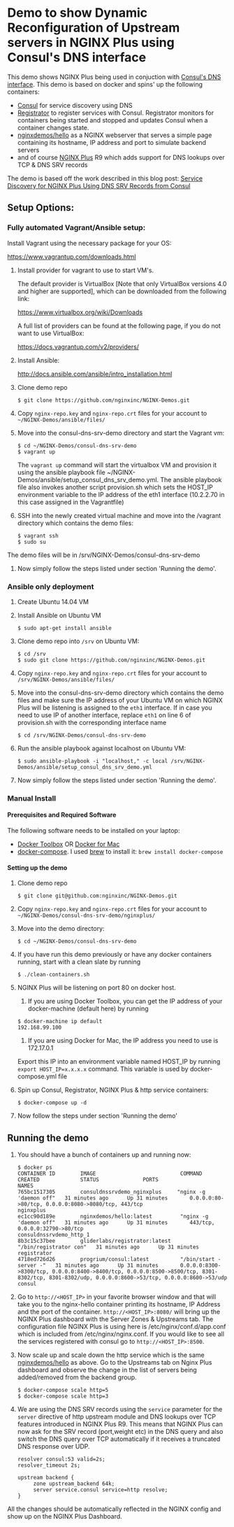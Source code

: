 # Demo to show Dynamic Reconfiguration of Upstream servers in NGINX Plus using Consul's DNS interface

This demo shows NGINX Plus being used in conjuction with [Consul's DNS interface](https://www.consul.io/docs/agent/dns.html). This demo is based on docker and spins'
up the following containers:

* [Consul](http://www.consul.io) for service discovery using DNS
* [Registrator](https://github.com/gliderlabs/registrator) to register services with Consul.  Registrator monitors for containers being started and stopped and updates Consul when a container changes state.
* [nginxdemos/hello](https://hub.docker.com/r/nginxdemos/hello/) as a NGINX webserver that serves a simple page containing its hostname, IP address and port to simulate backend servers
* and of course [NGINX Plus](http://www.nginx.com/products) R9 which adds support for DNS lookups over TCP & DNS SRV records

The demo is based off the work described in this blog post: [Service Discovery for NGINX Plus Using DNS SRV Records from Consul](https://www.nginx.com/blog/service-discovery-nginx-plus-srv-records-consul-dns/)

## Setup Options:

### Fully automated Vagrant/Ansible setup:

Install Vagrant using the necessary package for your OS:

https://www.vagrantup.com/downloads.html

1. Install provider for vagrant to use to start VM's.  

     The default provider is VirtualBox [Note that only VirtualBox versions 4.0 and higher are supported], which can be downloaded from the following link:

     https://www.virtualbox.org/wiki/Downloads

     A full list of providers can be found at the following page, if you do not want to use VirtualBox:

     https://docs.vagrantup.com/v2/providers/

1. Install Ansible:

     http://docs.ansible.com/ansible/intro_installation.html

1. Clone demo repo

     ```$ git clone https://github.com/nginxinc/NGINX-Demos.git```

1. Copy ```nginx-repo.key``` and ```nginx-repo.crt``` files for your account to ```~/NGINX-Demos/ansible/files/```

1. Move into the consul-dns-srv-demo directory and start the Vagrant vm:

     ```
     $ cd ~/NGINX-Demos/consul-dns-srv-demo
     $ vagrant up
     ```
     The ```vagrant up``` command will start the virtualbox VM and provision it using the ansible playbook file ~/NGINX-Demos/ansible/setup_consul_dns_srv_demo.yml. The ansible playbook file also invokes another script provision.sh which sets the HOST_IP environment variable to the IP address of the eth1 interface (10.2.2.70 in this case assigned in the Vagrantfile)

1. SSH into the newly created virtual machine and move into the /vagrant directory which contains the demo files:

     ```
     $ vagrant ssh
     $ sudo su
     ```
The demo files will be in /srv/NGINX-Demos/consul-dns-srv-demo

1. Now simply follow the steps listed under section 'Running the demo'.


### Ansible only deployment

1. Create Ubuntu 14.04 VM 

1. Install Ansible on Ubuntu VM

     ```
     $ sudo apt-get install ansible
     ```

1. Clone demo repo into ```/srv``` on Ubuntu VM:

     ```
     $ cd /srv
     $ sudo git clone https://github.com/nginxinc/NGINX-Demos.git
     ```

1. Copy ```nginx-repo.key``` and ```nginx-repo.crt``` files for your account to ```/srv/NGINX-Demos/ansible/files/```

1. Move into the consul-dns-srv-demo directory which contains the demo files and make sure the IP address of your Ubuntu VM on which NGINX Plus will be listening is assigned to the ```eth1``` interface. If in case you need to use IP of another interface, replace ```eth1``` on line 6 of provision.sh with the corresponding interface name
     ```
     $ cd /srv/NGINX-Demos/consul-dns-srv-demo
     ```

1. Run the ansible playbook against localhost on Ubuntu VM:

     ```
     $ sudo ansible-playbook -i "localhost," -c local /srv/NGINX-Demos/ansible/setup_consul_dns_srv_demo.yml
     ```

1. Now simply follow the steps listed under section 'Running the demo'.


### Manual Install

#### Prerequisites and Required Software

The following software needs to be installed on your laptop:

* [Docker Toolbox](https://www.docker.com/docker-toolbox) OR [Docker for Mac](https://www.docker.com/products/docker#/mac)
* [docker-compose](https://docs.docker.com/compose/install). I used [brew](http://brew.sh) to install it: `brew install docker-compose`

#### Setting up the demo
1. Clone demo repo

     ```$ git clone git@github.com:nginxinc/NGINX-Demos.git```

1. Copy ```nginx-repo.key``` and ```nginx-repo.crt``` files for your account to ```~/NGINX-Demos/consul-dns-srv-demo/nginxplus/```

1. Move into the demo directory:

     ```
     $ cd ~/NGINX-Demos/consul-dns-srv-demo
     ```

1. If you have run this demo previously or have any docker containers running, start with a clean slate by running
     ```
     $ ./clean-containers.sh
     ```

1. NGINX Plus will be listening on port 80 on docker host.
     1. If you are using Docker Toolbox, you can get the IP address of your docker-machine (default here) by running 

     ```
     $ docker-machine ip default
     192.168.99.100
     ```
     1. If you are using Docker for Mac, the IP address you need to use is 172.17.0.1

   Export this IP into an environment variable named HOST_IP by running `export HOST_IP=x.x.x.x` command. This variable is used by docker-compose.yml file

1. Spin up Consul, Registrator, NGINX Plus & http service containers: 

     ```
     $ docker-compose up -d
     ```

1. Now follow the steps under section 'Running the demo'

## Running the demo

1. You should have a bunch of containers up and running now:

     ```
     $ docker ps
     CONTAINER ID        IMAGE                           COMMAND                  CREATED             STATUS              PORTS                                                                                                                                              NAMES
     765bc1517305        consuldnssrvdemo_nginxplus     "nginx -g 'daemon off"   31 minutes ago      Up 31 minutes       0.0.0.0:80->80/tcp, 0.0.0.0:8080->8080/tcp, 443/tcp                                                                                                nginxplus
     ec1cc90d189e        nginxdemos/hello:latest         "nginx -g 'daemon off"   31 minutes ago      Up 31 minutes       443/tcp, 0.0.0.0:32790->80/tcp                                                                                                                     consuldnssrvdemo_http_1
     8b3c15c37bee        gliderlabs/registrator:latest   "/bin/registrator con"   31 minutes ago      Up 31 minutes                                                                                                                                                          registrator
     4718ed726d26        progrium/consul:latest          "/bin/start -server -"   31 minutes ago      Up 31 minutes       0.0.0.0:8300->8300/tcp, 0.0.0.0:8400->8400/tcp, 0.0.0.0:8500->8500/tcp, 8301-8302/tcp, 8301-8302/udp, 0.0.0.0:8600->53/tcp, 0.0.0.0:8600->53/udp   consul
     ```

1. Go to `http://<HOST_IP>` in your favorite browser window and that will take you to the nginx-hello container printing its hostname, IP Address and the port of the container. `http://<HOST_IP>:8080/` will bring up the NGINX Plus dashboard with the Server Zones & Upstreams tab. The configuration file NGINX Plus is using here is /etc/nginx/conf.d/app.conf which is included from /etc/nginx/nginx.conf. If you would like to see all the services registered with consul go to `http://<HOST_IP>:8500`.

1. Now scale up and scale down the http service which is the same [nginxdemos/hello](https://hub.docker.com/r/nginxdemos/hello/) as above. Go to the Upstreams tab on Nginx Plus dashboard and observe the change in the list of servers being added/removed from the backend group.
     ```
     $ docker-compose scale http=5
     $ docker-compose scale http=3
     ```

1. We are using the DNS SRV records using the ```service``` parameter for the ```server``` directive of http upstream module and DNS lookups over TCP features introduced in NGINX Plus R9. This means that NGINX Plus can now ask for the SRV record (port,weight etc) in the DNS query and also switch the DNS query over TCP automatically if it receives a truncated DNS response over UDP.
     
     ```
     resolver consul:53 valid=2s;
     resolver_timeout 2s;
     
     upstream backend {
          zone upstream_backend 64k;
          server service.consul service=http resolve;
     }
     ```

All the changes should be automatically reflected in the NGINX config and show up on the NGINX Plus Dashboard.
